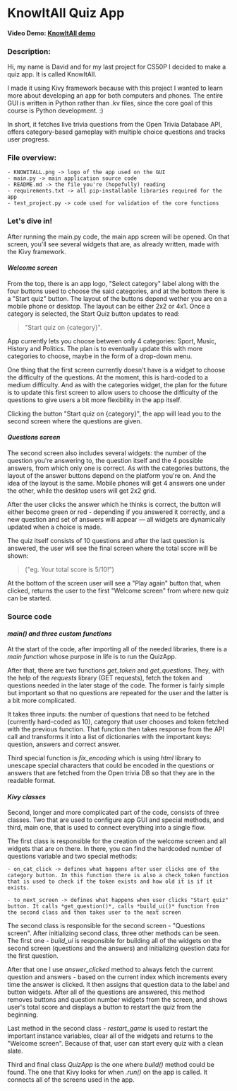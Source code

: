 # KnowItAll Quiz App
#### Video Demo: [KnowItAll demo](https://www.youtube.com/watch?v=f2K52TL0gOk&ab_channel=David)
### Description:
Hi, my name is David and for my last project for CS50P I decided to make a quiz app. It is called KnowItAll.

I made it using Kivy framework because with this project I wanted to learn more about developing an app for both computers and phones. The entire GUI is written in Python rather than .kv files, since the core goal of this course is Python development. :)

In short, it fetches live trivia questions from the Open Trivia Database API, offers category-based gameplay with multiple choice questions and tracks user progress.

### File overview:
    - KNOWITALL.png -> logo of the app used on the GUI
    - main.py -> main application source code
    - README.md -> the file you're (hopefully) reading
    - requirements.txt -> all pip-installable libraries required for the app
    - test_project.py -> code used for validation of the core functions

### Let's dive in!
After running the main.py code, the main app screen will be opened. On that screen, you'll see several widgets that are, as already written, made with the Kivy framework.

#### *Welcome screen*
From the top, there is an app logo, "Select category" label along with the four buttons used to choose the said categories, and at the bottom there is a "Start quiz" button. The layout of the buttons depend wether you are on a mobile phone or desktop. The layout can be either 2x2 or 4x1. Once a category is selected, the Start Quiz button updates to read:
>"Start quiz on {category}".

App currently lets you choose between only 4 categories: Sport, Music, History and Politics. The plan is to eventually update this with more categories to choose, maybe in the form of a drop-down menu.

One thing that the first screen currently doesn't have is a widget to choose the difficulty of the questions. At the moment, this is hard-coded to a medium difficulty. And as with the categories widget, the plan for the future is to update this first screen to allow users to choose the difficulty of the questions to give users a bit more flexibility in the app itself.

Clicking the button "Start quiz on {category}", the app will lead you to the second screen where the questions are given.

#### *Questions screen*
The second screen also includes several widgets: the number of the question you're answering to, the question itself and the 4 possible answers, from which only one is correct. As with the categories buttons, the layout of the answer buttons depend on the platform you're on. And the idea of the layout is the same. Mobile phones will get 4 answers one under the other, while the desktop users will get 2x2 grid.

After the user clicks the answer which he thinks is correct, the button will either become green or red - depending if you answered it correctly, and a new question and set of answers will appear — all widgets are dynamically updated when a choice is made.

The quiz itself consists of 10 questions and after the last question is answered, the user will see the final screen where the total score will be shown:
>("eg. Your total score is 5/10!")

At the bottom of the screen user will see a "Play again" button that, when clicked, returns the user to the first "Welcome screen" from where new quiz can be started.

### Source code

#### *main() and three custom functions*
At the start of the code, after importing all of the needed libraries, there is a *main function* whose purpose in life is to run the QuizApp.

After that, there are two functions *get_token* and *get_questions*. They, with the help of the *requests* library (GET requests), fetch the token and questions needed in the later stage of the code. The former is fairly simple but important so that no questions are repeated for the user and the latter is a bit more complicated.

It takes three inputs: the number of questions that need to be fetched (currently hard-coded as 10), category that user chooses and token fetched with the previous function. That function then takes response from the API call and transforms it into a list of dictionaries with the important keys: question, answers and correct answer.

Third special function is *fix_encoding* which is using *html* library to unescape special characters that could be encoded in the questions or answers that are fetched from the Open trivia DB so that they are in the readable format.

#### *Kivy classes*
Second, longer and more complicated part of the code, consists of three classes. Two that are used to configure app GUI and special methods, and third, main one, that is used to connect everything into a single flow.

The first class is responsible for the creation of the welcome screen and all widgets that are on there. In there, you can find the hardcoded number of questions variable and two special methods:

    - on_cat_click -> defines what happens after user clicks one of the category button. In this function there is also a check_token function that is used to check if the token exists and how old it is if it exists.

    - to_next_screen -> defines what happens when user clicks "Start quiz" button. It calls *get_question()*, calls *build_ui()* function from the second class and then takes user to the next screen

The second class is responsible for the second screen - "Questions screen". After initializing second class, three other methods can be seen. The first one - *build_ui* is responsible for building all of the widgets on the second screen (questions and the answers) and initializing question data for the first question.

After that one I use *answer_clicked* method to always fetch the current question and answers - based on the current index which increments every time the answer is clicked. It then assigns that question data to the label and button widgets. After all of the questions are answered, this method removes buttons and question number widgets from the screen, and shows user's total score and displays a button to restart the quiz from the beginning.

Last method in the second class - *restart_game* is used to restart the important instance variables, clear all of the widgets and returns to the "Welcome screen". Because of that, user can start every quiz with a clean slate.

Third and final class *QuizApp* is the one where *build()* method could be found. The one that Kivy looks for when *.run()* on the app is called. It connects all of the screens used in the app.

